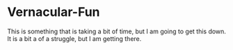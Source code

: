 # Vernacular-Fun

This is something that is taking a bit of time, but I am going to get this down.
It is a bit a of a struggle, but I am getting there.
